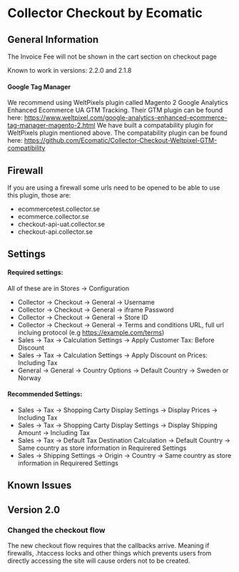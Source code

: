 # Collector Checkout by Ecomatic

## General Information

The Invoice Fee will not be shown in the cart section on checkout page

Known to work in versions: 2.2.0 and 2.1.8

#### Google Tag Manager
We recommend using WeltPixels plugin called Magento 2 Google Analytics Enhanced Ecommerce UA GTM Tracking.
Their GTM plugin can be found here: https://www.weltpixel.com/google-analytics-enhanced-ecommerce-tag-manager-magento-2.html
We have built a compatability plugin for WeltPixels plugin mentioned above.
The compatability plugin can be found here: https://github.com/Ecomatic/Collector-Checkout-Weltpixel-GTM-compatibility

## Firewall
If you are using a firewall some urls need to be opened to be able to use this plugin, those are:
* ecommercetest.collector.se
* ecommerce.collector.se
* checkout-api-uat.collector.se
* checkout-api.collector.se
## Settings

#### Required settings:
All of these are in Stores -> Configuration
* Collector -> Checkout -> General -> Username
* Collector -> Checkout -> General -> iframe Password
* Collector -> Checkout -> General -> Store ID
* Collector -> Checkout -> General -> Terms and conditions URL, full url incluing protocol (e.g https://example.com/terms)
* Sales -> Tax -> Calculation Settings -> Apply Customer Tax: Before Discount
* Sales -> Tax -> Calculation Settings -> Apply Discount on Prices: Including Tax
* General -> General -> Country Options -> Default Country -> Sweden or Norway

#### Recommended Settings:
* Sales -> Tax -> Shopping Carty Display Settings -> Display Prices -> Including Tax
* Sales -> Tax -> Shopping Carty Display Settings -> Display Shipping Amount -> Including Tax
* Sales -> Tax -> Default Tax Destination Calculation -> Default Country -> Same country as store information in Requirered Settings
* Sales -> Shipping Settings -> Origin -> Country -> Same country as store information in Requirered Settings


## Known Issues


## Version 2.0
### Changed the checkout flow
The new checkout flow requires that the callbacks arrive. 
Meaning if firewalls, .htaccess locks and other things which prevents users from directly accessing the site will cause orders not to be created.